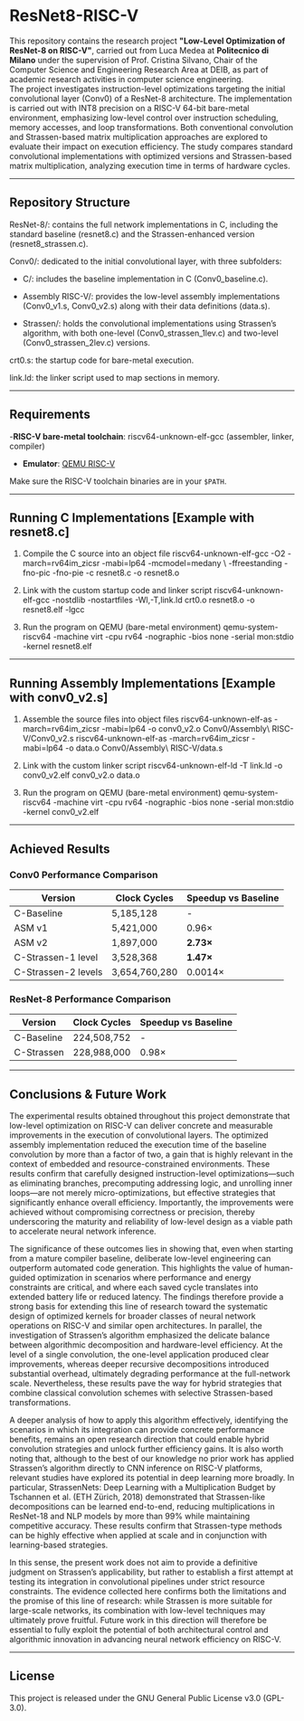 # ResNet8-RISC-V
This repository contains the research project **"Low-Level Optimization of ResNet-8 on RISC-V"**, carried out from Luca Medea at **Politecnico di Milano** under the supervision of Prof. Cristina Silvano, Chair of the Computer Science and Engineering Research Area at DEIB, as part of academic research activities in computer science engineering.  
The project investigates instruction-level optimizations targeting the initial convolutional layer (Conv0) of a ResNet-8 architecture. 
The implementation is carried out with INT8 precision on a RISC-V 64-bit bare-metal environment, emphasizing low-level control over instruction scheduling, memory accesses, and loop transformations. Both conventional convolution and Strassen-based matrix multiplication approaches are explored to evaluate their impact on execution efficiency.
The study compares standard convolutional implementations with optimized versions and Strassen-based matrix multiplication, analyzing execution time in terms of hardware cycles.

---

## Repository Structure
ResNet-8/: contains the full network implementations in C, including the standard baseline (resnet8.c) and the Strassen-enhanced version (resnet8_strassen.c).

Conv0/: dedicated to the initial convolutional layer, with three subfolders:

 - C/: includes the baseline implementation in C (Conv0_baseline.c).

 - Assembly RISC-V/: provides the low-level assembly implementations (Conv0_v1.s, Conv0_v2.s) along with their data definitions (data.s).

 - Strassen/: holds the convolutional implementations using Strassen’s algorithm, with both one-level (Conv0_strassen_1lev.c) and two-level             (Conv0_strassen_2lev.c) versions.

crt0.s: the startup code for bare-metal execution.

link.ld: the linker script used to map sections in memory.

---

## Requirements
-**RISC-V bare-metal toolchain**: riscv64-unknown-elf-gcc (assembler, linker, compiler) 
- **Emulator**: [QEMU RISC-V](https://www.qemu.org/)  

Make sure the RISC-V toolchain binaries are in your `$PATH`.

---

## Running C Implementations [Example with resnet8.c]
 1. Compile the C source into an object file
riscv64-unknown-elf-gcc -O2 -march=rv64im_zicsr -mabi=lp64 -mcmodel=medany \ 
-ffreestanding -fno-pic -fno-pie -c resnet8.c -o resnet8.o

 2. Link with the custom startup code and linker script
riscv64-unknown-elf-gcc -nostdlib -nostartfiles -Wl,-T,link.ld crt0.o resnet8.o -o resnet8.elf -lgcc

 3. Run the program on QEMU (bare-metal environment)
qemu-system-riscv64 -machine virt -cpu rv64 -nographic -bios none -serial mon:stdio -kernel resnet8.elf

---

## Running Assembly Implementations [Example with conv0_v2.s]
 1. Assemble the source files into object files
riscv64-unknown-elf-as -march=rv64im_zicsr -mabi=lp64 -o conv0_v2.o Conv0/Assembly\ RISC-V/Conv0_v2.s
riscv64-unknown-elf-as -march=rv64im_zicsr -mabi=lp64 -o data.o Conv0/Assembly\ RISC-V/data.s

 2. Link with the custom linker script
riscv64-unknown-elf-ld -T link.ld -o conv0_v2.elf conv0_v2.o data.o

 3. Run the program on QEMU (bare-metal environment)
qemu-system-riscv64 -machine virt -cpu rv64 -nographic -bios none -serial mon:stdio -kernel conv0_v2.elf

---

## Achieved Results

### Conv0 Performance Comparison

| Version            | Clock Cycles   | Speedup vs Baseline |
|--------------------|----------------|---------------------|
| C-Baseline         | 5,185,128      | -                   |
| ASM v1             | 5,421,000      | 0.96×               |
| ASM v2             | 1,897,000      | **2.73×**           |
| C-Strassen-1 level | 3,528,368      | **1.47×**           |
| C-Strassen-2 levels| 3,654,760,280  | 0.0014×             |

### ResNet-8 Performance Comparison

| Version     | Clock Cycles   | Speedup vs Baseline |
|-------------|----------------|---------------------|
| C-Baseline  | 224,508,752    | -                   |
| C-Strassen  | 228,988,000    | 0.98×               |
---

## Conclusions & Future Work

The experimental results obtained throughout this project demonstrate that low-level optimization on RISC-V can deliver concrete and measurable improvements in the execution of convolutional layers. The optimized assembly implementation reduced the execution time of the baseline convolution by more than a factor of two, a gain that is highly relevant in the context of embedded and resource-constrained environments. These results confirm that carefully designed instruction-level optimizations—such as eliminating branches, precomputing addressing logic, and unrolling inner loops—are not merely micro-optimizations, but effective strategies that significantly enhance overall efficiency. Importantly, the improvements were achieved without compromising correctness or precision, thereby underscoring the maturity and reliability of low-level design as a viable path to accelerate neural network inference.

The significance of these outcomes lies in showing that, even when starting from a mature compiler baseline, deliberate low-level engineering can outperform automated code generation. This highlights the value of human-guided optimization in scenarios where performance and energy constraints are critical, and where each saved cycle translates into extended battery life or reduced latency. The findings therefore provide a strong basis for extending this line of research toward the systematic design of optimized kernels for broader classes of neural network operations on RISC-V and similar open architectures.
In parallel, the investigation of Strassen’s algorithm emphasized the delicate balance between algorithmic decomposition and hardware-level efficiency. At the level of a single convolution, the one-level application produced clear improvements, whereas deeper recursive decompositions introduced substantial overhead, ultimately degrading performance at the full-network scale. Nevertheless, these results pave the way for hybrid strategies that combine classical convolution schemes with selective Strassen-based transformations. 

A deeper analysis of how to apply this algorithm effectively, identifying the scenarios in which its integration can provide concrete performance benefits, remains an open research direction that could enable hybrid convolution strategies and unlock further efficiency gains.
It is also worth noting that, although to the best of our knowledge no prior work has applied Strassen’s algorithm directly to CNN inference on RISC-V platforms, relevant studies have explored its potential in deep learning more broadly. In particular, StrassenNets: Deep Learning with a Multiplication Budget by Tschannen et al. (ETH Zürich, 2018) demonstrated that Strassen-like decompositions can be learned end-to-end, reducing multiplications in ResNet-18 and NLP models by more than 99% while maintaining competitive accuracy. These results confirm that Strassen-type methods can be highly effective when applied at scale and in conjunction with learning-based strategies.

In this sense, the present work does not aim to provide a definitive judgment on Strassen’s applicability, but rather to establish a first attempt at testing its integration in convolutional pipelines under strict resource constraints. The evidence collected here confirms both the limitations and the promise of this line of research: while Strassen is more suitable for large-scale networks, its combination with low-level techniques may ultimately prove fruitful. Future work in this direction will therefore be essential to fully exploit the potential of both architectural control and algorithmic innovation in advancing neural network efficiency on RISC-V.

---

## License
This project is released under the GNU General Public License v3.0 (GPL-3.0).


